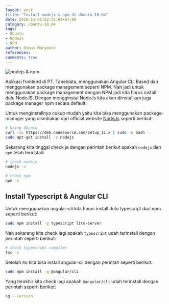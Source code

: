 ```yaml
---
layout: post
title: "Install nodejs & npm di Ubuntu 18.04"
date: 2018-11-01T22:51:04+07:00
category: ubuntu-18.04
tags: 
- Ubuntu
- NodeJs
- NPM
author: Dimas Maryanto 
references:
comments: true
---
```


![nodejs & npm]({{site.baseurl}}/assets/img/posts/install-nodejs-npm-ubuntu/logo.png)

Aplikasi frontend di PT. Tabeldata, menggunakan Angular CLI Based dan menggunakan package management seperti NPM. Nah jadi untuk menggunakan package management dengan NPM jadi kita harus install dulu NodeJS. Dengan mengginstal NodeJs kita akan diinstallkan juga package manager npm secara default.

<!--more-->

Untuk menginstallnya cukup mudah yaitu kita bisa menggunakan package-manager yang disediakan dari official website [NodeJs](https://nodejs.org/en/download/package-manager/) seperti berikut:

```bash
# Using Ubuntu
curl -sL https://deb.nodesource.com/setup_11.x | sudo -E bash -
sudo apt-get install -y nodejs
```

Sekarang kita tinggal check ja dengan perintah berikut apakah `nodejs` dan `npm` telah terinstall:

```bash
# check nodejs
nodejs -v

# check npm
npm -v
```

## Install Typescript & Angular CLI

Untuk menggunakan angular-cli kita harus install dulu typescript dari npm seperti berikut:

```bash
sudo npm install -g typescript lite-server
```

Nah sekarang kita check lagi apakah `typescript` udah terinstall dengan perintah seperti berikut:

```bash
# check typescript compiler
tsc -v
```

Setelah itu kita bisa install angular-cli dengan perintah seperti berikut:

```bash
sudo npm install -g @angular/cli
```

Yang terakhir kita check lagi apakah `@angular/cli` udah terinstall dengan perintah seperti berikut:

```bash
ng --version
```
